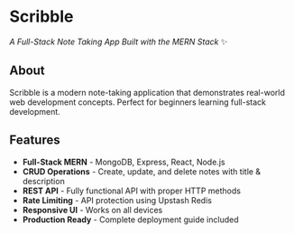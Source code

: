 # Scribble 

*A Full-Stack Note Taking App Built with the MERN Stack* ✨

##  About

Scribble is a modern note-taking application that demonstrates real-world web development concepts. Perfect for beginners learning full-stack development.

##  Features

-  **Full-Stack MERN** - MongoDB, Express, React, Node.js
-  **CRUD Operations** - Create, update, and delete notes with title & description
- **REST API** - Fully functional API with proper HTTP methods
- **Rate Limiting** - API protection using Upstash Redis
- **Responsive UI** - Works on all devices
- **Production Ready** - Complete deployment guide included
